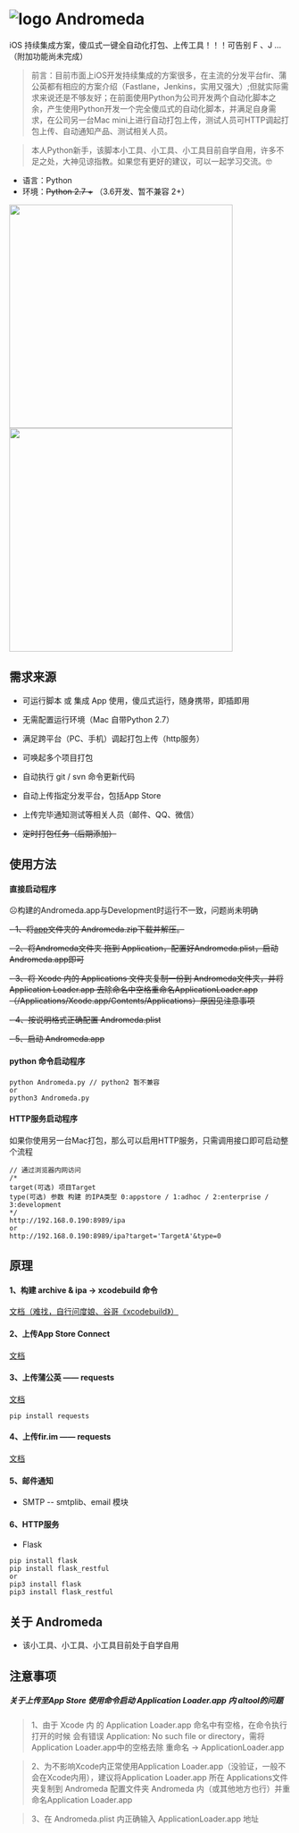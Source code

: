 # ![logo](https://github.com/liucaide/Andromeda/blob/master/imags/Andromeda.png)  Andromeda
iOS 持续集成方案，傻瓜式一键全自动化打包、上传工具！！！可告别 F 、J ...（附加功能尚未完成）

> 前言：目前市面上iOS开发持续集成的方案很多，在主流的分发平台fir、蒲公英都有相应的方案介绍（Fastlane，Jenkins，实用又强大）;但就实际需求来说还是不够友好；在前面使用Python为公司开发两个自动化脚本之余，产生使用Python开发一个完全傻瓜式的自动化脚本，并满足自身需求，在公司另一台Mac mini上进行自动打包上传，测试人员可HTTP调起打包上传、自动通知产品、测试相关人员。

> 本人Python新手，该脚本小工具、小工具、小工具目前自学自用，许多不足之处，大神见谅指教。如果您有更好的建议，可以一起学习交流。🤓

- 语言：Python
- 环境：~~Python 2.7 +~~ （3.6开发、暂不兼容 2+）

<img src="https://github.com/liucaide/Andromeda/blob/master/imags/process%402x.png" width="400" align=left />
<img src="https://github.com/liucaide/Andromeda/blob/master/imags/plist%402x.png" width="400" align=center />

## 需求来源
- 可运行脚本 或 集成 App 使用，傻瓜式运行，随身携带，即插即用

- 无需配置运行环境（Mac 自带Python 2.7）

- 满足跨平台（PC、手机）调起打包上传（http服务）

- 可唤起多个项目打包

- 自动执行 git / svn 命令更新代码

- 自动上传指定分发平台，包括App Store

- 上传完毕通知测试等相关人员（邮件、QQ、微信）

- ~~定时打包任务（后期添加）~~

## 使用方法
#### 直接启动程序

☹️构建的Andromeda.app与Development时运行不一致，问题尚未明确

~~- 1、将[app]()文件夹的 Andromeda.zip下载并解压。~~

~~- 2、将Andromeda文件夹 拖到 Application，配置好Andromeda.plist，启动Andromeda.app即可~~

~~- 3、将 Xcode 内的 Applications 文件夹复制一份到 Andromeda文件夹，并将 Application Loader.app 去除命名中空格重命名ApplicationLoader.app （/Applications/Xcode.app/Contents/Applications）原因见注意事项~~

~~- 4、按说明格式正确配置 Andromeda.plist~~

~~- 5、启动 Andromeda.app~~

#### python 命令启动程序
```
python Andromeda.py // python2 暂不兼容
or
python3 Andromeda.py
```
#### HTTP服务启动程序
如果你使用另一台Mac打包，那么可以启用HTTP服务，只需调用接口即可启动整个流程
```
// 通过浏览器内网访问
/*
target(可选) 项目Target
type(可选) 参数 构建 的IPA类型 0:appstore / 1:adhoc / 2:enterprise / 3:development
*/
http://192.168.0.190:8989/ipa
or
http://192.168.0.190:8989/ipa?target='TargetA'&type=0
```
## 原理
#### 1、构建 archive & ipa -> xcodebuild 命令
[文档（难找，自行问度娘、谷哥《xcodebuild》）](https://developer.apple.com/library/archive/technotes/tn2339/_index.html)
#### 2、上传App Store Connect
[文档](https://help.apple.com/itc/apploader/#/apdATD1E53-D1E1A1303-D1E53A1126)
#### 3、上传蒲公英 —— requests
[文档](https://www.pgyer.com/doc/api#uploadApp)
```
pip install requests
```
#### 4、上传fir.im —— requests
[文档](https://fir.im/docs/publish)
#### 5、邮件通知
- SMTP -- smtplib、email 模块
#### 6、HTTP服务
- Flask
```
pip install flask
pip install flask_restful
or
pip3 install flask
pip3 install flask_restful
```
## 关于 Andromeda
- 该小工具、小工具、小工具目前处于自学自用

## 注意事项
##### 关于上传至App Store 使用命令启动 Application Loader.app 内 altool的问题
> 1、由于 Xcode 内 的 Application Loader.app 命名中有空格，在命令执行打开的时候
会有错误 Application: No such file or directory，需将Application Loader.app中的空格去除 重命名 -> ApplicationLoader.app

> 2、为不影响Xcode内正常使用Application Loader.app（没验证，一般不会在Xcode内用），建议将Application Loader.app 所在 Applications文件夹复制到 Andromeda 配置文件夹 Andromeda 内（或其他地方也行）并重命名Application Loader.app

> 3、在 Andromeda.plist 内正确输入 ApplicationLoader.app 地址

